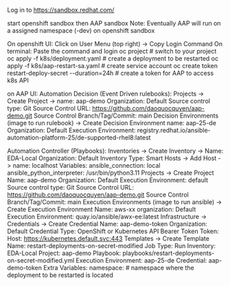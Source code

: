 Log in to https://sandbox.redhat.com/

start openshift sandbox then AAP sandbox
Note: Eventually AAP will run on a assigned namespace (<username>-dev) on openshift sandbox

On openshift UI:
    Click on User Menu (top right) -> Copy Login Command
On terminal:
    Paste the command and login
    oc project <username-dev>   # switch to your project
    oc apply -f k8s/deployment.yaml     # create a deployment to be restarted
    oc apply -f k8s/aap-restart-sa.yaml   # create service account
    oc create token restart-deploy-secret --duration=24h   # create a token for AAP to access k8s API




on AAP UI:
Automation Decision (Event Driven rulebooks):
  Projects -> Create Project -> name: aap-demo
    Organization: Default
    Source control type: Git
    Source Control URL: https://github.com/daoquocquyen/aap-demo.git
    Source Control Branch/Tag/Commit: main
  Decision Environments (image to run rulebook) -> Create Decision Environment
    name: aap-25-de
    Organization: Default
    Execution Environment: registry.redhat.io/ansible-automation-platform-25/de-supported-rhel8:latest

Automation Controller (Playbooks):
    Inventories -> Create Inventory ->
        Name: EDA-Local
        Organization: Default
        Inventory Type: Smart
        Hosts -> Add Host -> name: localhost
        Variables:
            ansible_connection: local
            ansible_python_interpreter: /usr/bin/python3.11
    Projects -> Create Project
        Name: aap-demo
        Organization: Default
        Execution Environment: default
        Source control type: Git
        Source Control URL: https://github.com/daoquocquyen/aap-demo.git
        Source Control Branch/Tag/Commit: main
    Execution Environments (image to run ansible) -> Create Execution Environment
        Name: aws-xx
        organization: Default
        Execution Environment: quay.io/ansible/awx-ee:latest
    Infrastructure -> Credentials -> Create Credential
        Name: aap-demo-token
        Organization: Default
        Credential Type: OpenShift or Kubernetes API Bearer Token
        Token: <the token created above>
        Host: https://kubernetes.default.svc:443
    Templates -> Create Template
        Name: restart-deployments-on-secret-modified
        Job Type: Run
        Inventory: EDA-Local
        Project: aap-demo
        Playbook: playbooks/restart-deployments-on-secret-modified.yml
        Execution Environment: aap-25-de
        Credential: aap-demo-token
        Extra Variables:
          namespace: <username-dev>   # namespace where the deployment to be restarted is located
